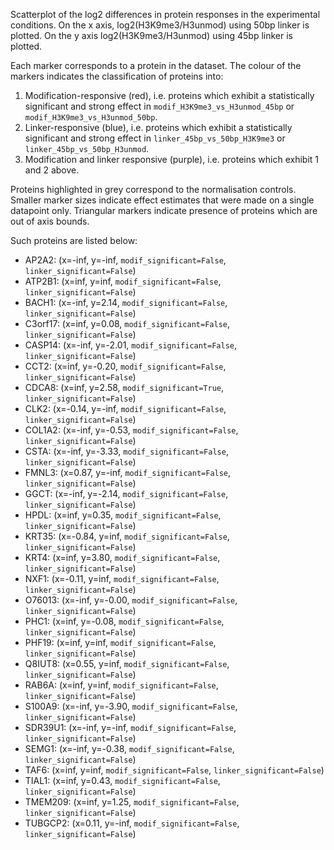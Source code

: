 
Scatterplot of the log2 differences in protein responses in the experimental conditions.
On the x axis, log2(H3K9me3/H3unmod) using 50bp linker is plotted. On the y axis log2(H3K9me3/H3unmod) using 45bp linker is plotted.

Each marker corresponds to a protein in the dataset. The colour of the markers indicates the classification of proteins into:

1. Modification-responsive (red), i.e. proteins which exhibit a statistically significant and strong effect in `modif_H3K9me3_vs_H3unmod_45bp` or `modif_H3K9me3_vs_H3unmod_50bp`.
2. Linker-responsive (blue), i.e. proteins which exhibit a statistically significant and strong effect in `linker_45bp_vs_50bp_H3K9me3` or `linker_45bp_vs_50bp_H3unmod`.
3. Modification and linker responsive (purple), i.e. proteins which exhibit 1 and 2 above.

Proteins highlighted in grey correspond to the normalisation controls.
Smaller marker sizes indicate effect estimates that were made on a single datapoint only.
Triangular markers indicate presence of proteins which are out of axis bounds.

Such proteins are listed below:

   - AP2A2: (x=-inf, y=-inf, `modif_significant=False`, `linker_significant=False`)
   - ATP2B1: (x=inf, y=inf, `modif_significant=False`, `linker_significant=False`)
   - BACH1: (x=-inf, y=2.14, `modif_significant=False`, `linker_significant=False`)
   - C3orf17: (x=inf, y=0.08, `modif_significant=False`, `linker_significant=False`)
   - CASP14: (x=-inf, y=-2.01, `modif_significant=False`, `linker_significant=False`)
   - CCT2: (x=inf, y=-0.20, `modif_significant=False`, `linker_significant=False`)
   - CDCA8: (x=inf, y=2.58, `modif_significant=True`, `linker_significant=False`)
   - CLK2: (x=-0.14, y=-inf, `modif_significant=False`, `linker_significant=False`)
   - COL1A2: (x=-inf, y=-0.53, `modif_significant=False`, `linker_significant=False`)
   - CSTA: (x=-inf, y=-3.33, `modif_significant=False`, `linker_significant=False`)
   - FMNL3: (x=0.87, y=-inf, `modif_significant=False`, `linker_significant=False`)
   - GGCT: (x=-inf, y=-2.14, `modif_significant=False`, `linker_significant=False`)
   - HPDL: (x=inf, y=0.35, `modif_significant=False`, `linker_significant=False`)
   - KRT35: (x=-0.84, y=inf, `modif_significant=False`, `linker_significant=False`)
   - KRT4: (x=inf, y=3.80, `modif_significant=False`, `linker_significant=False`)
   - NXF1: (x=-0.11, y=inf, `modif_significant=False`, `linker_significant=False`)
   - O76013: (x=-inf, y=-0.00, `modif_significant=False`, `linker_significant=False`)
   - PHC1: (x=inf, y=-0.08, `modif_significant=False`, `linker_significant=False`)
   - PHF19: (x=inf, y=inf, `modif_significant=False`, `linker_significant=False`)
   - Q8IUT8: (x=0.55, y=inf, `modif_significant=False`, `linker_significant=False`)
   - RAB6A: (x=inf, y=inf, `modif_significant=False`, `linker_significant=False`)
   - S100A9: (x=-inf, y=-3.90, `modif_significant=False`, `linker_significant=False`)
   - SDR39U1: (x=-inf, y=-inf, `modif_significant=False`, `linker_significant=False`)
   - SEMG1: (x=-inf, y=-0.38, `modif_significant=False`, `linker_significant=False`)
   - TAF6: (x=inf, y=inf, `modif_significant=False`, `linker_significant=False`)
   - TIAL1: (x=inf, y=0.43, `modif_significant=False`, `linker_significant=False`)
   - TMEM209: (x=inf, y=1.25, `modif_significant=False`, `linker_significant=False`)
   - TUBGCP2: (x=0.11, y=-inf, `modif_significant=False`, `linker_significant=False`)
        